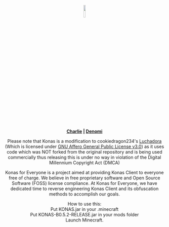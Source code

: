<p align="center">
 <img src ="https://i.imgur.com/QiDjFLC.png" width="10%" height="10%"/>
 <br>
 <b>
  <a href="https://github.com/charlie353535">Charlie</a> |
  <a href="https://github.com/KohimaNayagato">Denomi</a>
 </b>
</p>

<p align="center"> Please note that Konas is a modification to cookiedragon234's <a href="https://github.com/x4e/Luchadora">Luchadora</a> (Which is licensed under <a href="https://www.gnu.org/licenses/gpl-3.0.en.html">GNU Affero General Public License v3.0</a>) as it uses code which was NOT forked from the original repository and is being used commercially thus releasing this is under no way in violation of the Digital Millennium Copyright Act (DMCA) </p>

<p align="center">Konas for Everyone is a project aimed at providing Konas Client to everyone free of charge. We believe in free proprietary software and Open Source Software (FOSS) license compliance. At Konas for Everyone, we have dedicated time to reverse engineering Konas Client and its obfuscation methods to accomplish our goals.</p>

<p align="center">How to use this:<br>
Put KONAS.jar in your .minecraft<br>
Put KONAS-B0.5.2-RELEASE.jar in your mods folder<br>
Launch Minecraft.
</p>
